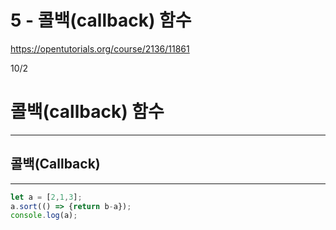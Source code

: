 # 5 - 콜백(callback) 함수

<https://opentutorials.org/course/2136/11861>

10/2

# 콜백(callback) 함수

--------------------------------------------------------------------------------

## 콜백(Callback)

--------------------------------------------------------------------------------

```javascript
let a = [2,1,3];
a.sort(() => {return b-a});
console.log(a);
```

